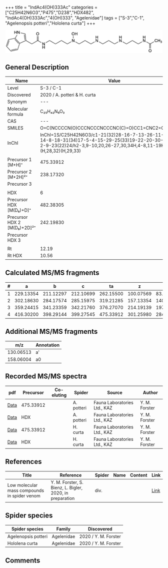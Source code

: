 +++
title = "IndAc4(OH)333Ac"
categories = ["C25H42N6O3","P475","D238","HDX482",
"IndAc4(OH)333Ac","4(OH)333",
"Agelenidae"]
tags = ["S-3","C-1",
"Agelenopsis potteri","Hololena curta"]
+++

![](/img/IndAc4(OH)333Ac.png)

## General Description

| Name                       | Value              |
|----------------------------|--------------------|
| Level                      | S-3 / C-1          |
| Discovered                 | 2020 / A. potteri & H. curta |
| Synonym                    | ---                |
| Molecular formula          | C₂₅H₄₂N₆O₃                   |
| CAS                        | ---                |
| SMILES | O=C(NCCCCN(O)CCCNCCCNCCCNC(C)=O)CC1=CNC2=C1C=CC=C2  |
| InChI  | InChI=1S/C25H42N6O3/c1-21(32)28-16-7-13-26-11-6-12-27-14-8-18-31(34)17-5-4-15-29-25(33)19-22-20-30-24-10-3-2-9-23(22)24/h2-3,9-10,20,26-27,30,34H,4-8,11-19H2,1H3,(H,28,32)(H,29,33)  |
|                            |                    |
| Precursor 1 [M+H]⁺         | 475.33912                   |
| Precursor 2 [M+2H]²⁺       | 238.17320                   |
| Precursor 3                |                    |
|                            |                    |
| HDX                        | 6                   |
| Precursor HDX   [M(D₆)+D]⁺   | 482.38305                   |
| Precursor HDX 2 [M(D₆)+2D]²⁺ | 242.19830                   |
| Precursor HDX 3            |                    |
|                            |                    |
| Rt                         | 12.19                   |
| Rt HDX                     | 10.56                   |

## Calculated MS/MS fragments

| # | a         | b         | c         | ta        | z         | y         | tz        |
|---|-----------|-----------|-----------|-----------|-----------|-----------|-----------|
| 1 | 229.13354 | 211.12297 | 212.10699 | 262.15500 | 100.07569 | 83.04914 | 117.10224 |
| 2 | 302.18630 | 284.17574 | 285.15975 | 319.21285 | 157.13354 | 140.10699 | 174.16009 |
| 3 | 359.24415 | 341.23359 | 342.21760 | 376.27070 | 214.19139 | 197.16484 | 247.21285 |
| 4 | 416.30200 | 398.29144 | 399.27545 | 475.33912 | 301.25980 | 284.23325 | 318.28635 |


## Additional MS/MS fragments

| m/z | Annotation |
|-----|------------|
| 130.06513 | a'         |
| 158.06004 | a0         |

## Recorded MS/MS spectra

| pdf                                             | Precursor | Co-eluting | Spider      | Source                       | Author        |
|-------------------------------------------------|-----------|------------|-------------|------------------------------|---------------|
| [Data](/pdf/A-potteri/475_IndAc4(OH)333Ac_Ap.pdf) | 475.33912 |           | A. potteri | Fauna Laboratories Ltd., KAZ | Y. M. Forster |
| [Data](/pdf/A-potteri/475_IndAc4(OH)333Ac_Ap_HDX.pdf) | HDX |           | A. potteri | Fauna Laboratories Ltd., KAZ | Y. M. Forster |
| [Data](/pdf/H-curta/475_IndAc4(OH)333Ac_Hc.pdf) | 475.33912 |           | H. curta | Fauna Laboratories Ltd., KAZ | Y. M. Forster |
| [Data](/pdf/H-curta/475_IndAc4(OH)333Ac_Hc_HDX.pdf) | HDX |           | H. curta | Fauna Laboratories Ltd., KAZ | Y. M. Forster |


## References

| Title | Reference | Spider | Name | Content | Link |
|-------|-----------|--------|------|---------|------|
| Low molecular mass compounds in spider venom      | Y. M. Forster, S. Bienz, L. Bigler, 2020, in preparation          | div.       |   |   | [Link](unknown) |

## Spider species

| Spider species     | Family     | Discovered           |
|--------------------|------------|----------------------|
| Agelenopsis potteri | Agelenidae | 2020 / Y. M. Forster |
| Hololena curta | Agelenidae | 2020 / Y. M. Forster |




## Comments